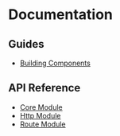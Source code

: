 # Documentation

## Guides

* [Building Components](guides/component.md)

## API Reference

* [Core Module](api/core.md)
* [Http Module](api/http.md)
* [Route Module](api/route.md)
